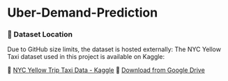 # Uber-Demand-Prediction

### 📂 Dataset Location

Due to GitHub size limits, the dataset is hosted externally:
The NYC Yellow Taxi dataset used in this project is available on Kaggle:

🔗 [NYC Yellow Trip Taxi Data - Kaggle](https://www.kaggle.com/code/elemento/nyc-yellowtriptaxi/input)
📎 [Download from Google Drive](https://drive.google.com/drive/u/0/folders/19A8PLk2zeRcbcURCXMSebbIYrYmT6BSP)
